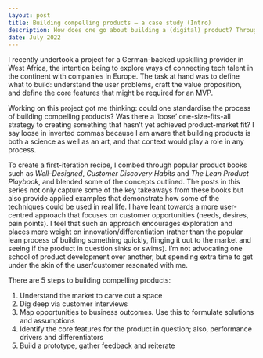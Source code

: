 ```yaml
---
layout: post
title: Building compelling products — a case study (Intro)
description: How does one go about building a (digital) product? Through a real-life example, this series provides a roadmap.
date: July 2022
---
```


I recently undertook a project for a German-backed upskilling provider in West Africa, the intention being to explore ways of connecting tech talent in the continent with companies in Europe. The task at hand was to define what to build: understand the user problems, craft the value proposition, and define the core features that might be required for an MVP.

Working on this project got me thinking: could one standardise the process of building compelling products? Was there a ‘loose’ one-size-fits-all strategy to creating something that hasn’t yet achieved product-market fit? I say loose in inverted commas because I am aware that building products is both a science as well as an art, and that context would play a role in any process.

To create a first-iteration recipe, I combed through popular product books such as _Well-Designed_, _Customer Discovery Habits_ and _The Lean Product Playbook_, and blended some of the concepts outlined. The posts in this series not only capture some of the key takeaways from these books but also provide applied examples that demonstrate how some of the techniques could be used in real life. I have leant towards a more user-centred approach that focuses on customer opportunities (needs, desires, pain points). I feel that such an approach encourages exploration and places more weight on innovation/differentiation (rather than the popular lean process of building something quickly, flinging it out to the market and seeing if the product in question sinks or swims). I’m not advocating one school of product development over another, but spending extra time to get under the skin of the user/customer resonated with me.

There are 5 steps to building compelling products:

<ol>
  <li> Understand the market to carve out a space </li>
  <li> Dig deep via customer interviews </li>
  <li> Map opportunities to business outcomes. Use this to formulate solutions and assumptions </li>
  <li> Identify the core features for the product in question; also, performance drivers and differentiators </li>
  <li> Build a prototype, gather feedback and reiterate </li>
</ol>
